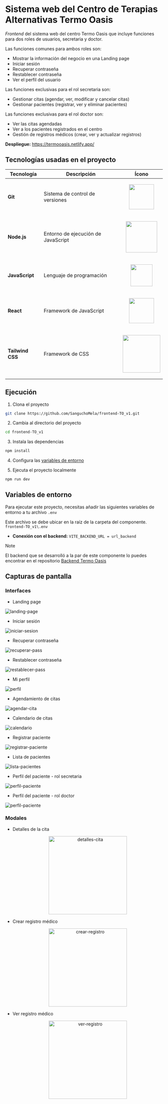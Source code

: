 # Sistema web del Centro de Terapias Alternativas Termo Oasis 

_Frontend_ del sistema web del centro Termo Oasis que incluye funciones para dos roles de usuarios, secretaria y doctor.

Las funciones comunes para ambos roles son:
- Mostrar la información del negocio en una Landing page
- Iniciar sesión
- Recuperar contraseña
- Restablecer contraseña
- Ver el perfil del usuario

Las funciones exclusivas para el rol secretaria son: 
- Gestionar citas (agendar, ver, modificar y cancelar citas)
- Gestionar pacientes (registrar, ver y eliminar pacientes)

Las funciones exclusivas para el rol doctor son: 
- Ver las citas agendadas
- Ver a los pacientes registrados en el centro
- Gestión de registros médicos (crear, ver y actualizar registros)

**Despliegue:** https://termooasis.netlify.app/

## Tecnologías usadas en el proyecto 

| Tecnología       | Descripción                        | Ícono                                                                                                                                     |
|------------------|------------------------------------|-------------------------------------------------------------------------------------------------------------------------------------------|
| **Git**          | Sistema de control de versiones    | <p align="center"><img src="https://git-scm.com/images/logos/downloads/Git-Icon-1788C.png" width="80px"></p>                              |
| **Node.js**      | Entorno de ejecución de JavaScript | <p align="center"><img src="https://www.positronx.io/wp-content/uploads/2022/04/17053-01.jpg" width="100px"></p>                          |
| **JavaScript**   | Lenguaje de programación           | <p align="center"><img src="https://th.bing.com/th/id/OIP.I5XOh9o_kbTNsXnsIc53aAHaHa?rs=1&pid=ImgDetMain" width="70px"></p>               |
| **React**        | Framework de JavaScript            | <p align="center"><img src="https://th.bing.com/th/id/OIP.VKEOM0WYU3EMGnR9wIPX9AHaHa?w=1000&h=1000&rs=1&pid=ImgDetMain" width="80px"></p> |
| **Tailwind CSS** | Framework de CSS                   | <p align="center"><img src="https://cdn.sanity.io/images/f9ggxyof/production/92bfda9df5caa5735f2dc5d47b1edad318c68a96-2240x1260.png?auto=format" width="120px"></p> |

## Ejecución 

1. Clona el proyecto

```bash
git clone https://github.com/SanguchoMela/frontend-TO_v1.git
```

2. Cambia al directorio del proyecto

```bash
cd frontend-TO_v1
```

3. Instala las dependencias

```bash
npm install
```
4. Configura las [variables de entorno](#variables-de-entorno)

5. Ejecuta el proyecto localmente

```bash
npm run dev
```

## Variables de entorno

Para ejecutar este proyecto, necesitas añadir las siguientes variables de entorno a tu archivo `.env`

Este archivo se debe ubicar en la raíz de la carpeta del componente. `frontend-TO_v1\.env`

- **Conexión con el backend:** `VITE_BACKEND_URL = url_backend`

> [!note]
> El backend que se desarrolló a la par de este componente lo puedes encontrar en el repositorio [Backend Termo Oasis](https://github.com/edusebass/backendTermoOasis.git)

## Capturas de pantalla

### Interfaces

- Landing page

![landing-page](src/assets/imagenes_readme/landing-page2.png)

- Iniciar sesión

![iniciar-sesion](src/assets/imagenes_readme/iniciar-sesion.png)

- Recuperar contraseña

![recuperar-pass](src/assets/imagenes_readme/recuperar-pass.png)

- Restablecer contraseña

![restablecer-pass](src/assets/imagenes_readme/restablecer-pass.png)

- Mi perfil

![perfil](src/assets/imagenes_readme/perfil.png)

- Agendamiento de citas

![agendar-cita](src/assets/imagenes_readme/agendar-cita2.png)

- Calendario de citas

![calendario](src/assets/imagenes_readme/calendario-citas.png)

- Registrar paciente

![registrar-paciente](src/assets/imagenes_readme/registrar-paciente2.png)

- Lista de pacientes

![lista-pacientes](src/assets/imagenes_readme/lista-pacientes.png)

- Perfil del paciente - rol secretaria

![perfil-paciente](src/assets/imagenes_readme/perfil-paciente-secre.png)

- Perfil del paciente - rol doctor

![perfil-paciente](src/assets/imagenes_readme/perfil-paciente-doc.png)

### Modales

- Detalles de la cita

  <p align="center">
    <img alt="detalles-cita" src="src/assets/imagenes_readme/detalles-cita.png" width="250px">
  </p>

- Crear registro médico

  <p align="center">
    <img alt="crear-registro" src="src/assets/imagenes_readme/crear-registro.png" width="250px">
  </p>

- Ver registro médico

  <p align="center">
    <img alt="ver-registro" src="src/assets/imagenes_readme/ver-registro.png" width="250px">
  </p>

